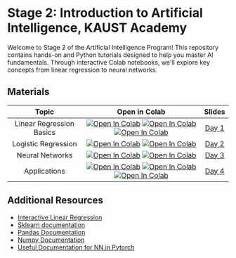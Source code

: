 # Stage 2: Introduction to Artificial Intelligence, KAUST Academy


Welcome to Stage 2 of the Artificial Intelligence Program! This repository contains hands-on and Python tutorials designed to help you master AI fundamentals. Through interactive Colab notebooks, we'll explore key concepts from linear regression to neural networks. 

## Materials

| Topic | Open in Colab | Slides |
|:-----:|:------------:|:---------:|
| Linear Regression Basics | [![Open In Colab](https://colab.research.google.com/assets/colab-badge.svg)](https://colab.research.google.com/drive/199MZK6JaZtWLVd41yFfZ_e5P8FJCB-er?usp=sharing)  [![Open In Colab](https://colab.research.google.com/assets/colab-badge.svg)](https://colab.research.google.com/drive/1xCC9JDOZ9zlLkFiXjzwInmYXhW05MdhL?usp=sharing) [![Open In Colab](https://colab.research.google.com/assets/colab-badge.svg)](https://colab.research.google.com/drive/1GmVGTt3kchEiCwhv0nuH6_sa9_VGRYsC?usp=sharing) |  [Day 1](./day_1/Day_1.pptx) |
| Logistic Regression | [![Open In Colab](https://colab.research.google.com/assets/colab-badge.svg)](https://colab.research.google.com/drive/1BR3lVV4oxUFsdW2aJQazgDidxH_DTec4?usp=sharing) [![Open In Colab](https://colab.research.google.com/assets/colab-badge.svg)](https://colab.research.google.com/drive/1JeypznOwM0Ex1mz_NGE7kG_bf6tNmP9p?usp=sharing) | [Day 2](./day_2/Day_2.pptx) |
| Neural Networks | [![Open In Colab](https://colab.research.google.com/assets/colab-badge.svg)](https://colab.research.google.com/drive/1s6QcZ1iglAvuQqWvV3P0JAkNfJftWNzq?usp=sharing)  [![Open In Colab](https://colab.research.google.com/assets/colab-badge.svg)](https://colab.research.google.com/drive/1E4DUJ7qL4XHfGfpbX6I3DX7LdbaY5SOj?usp=sharing) | [Day 3](./day_3/Day_3_updated.pptx) |
| Applications | [![Open In Colab](https://colab.research.google.com/assets/colab-badge.svg)](https://colab.research.google.com/drive/1MAn_T3SbdJelcTD8Em9FajZPYW66MoXC?usp=sharing) [![Open In Colab](https://colab.research.google.com/assets/colab-badge.svg)](https://colab.research.google.com/drive/1yzxApZuszksVETJtaPwWvjqOG8J7fqZu?usp=sharing) [![Open In Colab](https://colab.research.google.com/assets/colab-badge.svg)](https://colab.research.google.com/drive/1TXJmVb7i01gcSDrIPAYUuQQqK0LbB2wG?usp=sharing) | [Day 4](./day_4/Day_4.pptx) |

## Additional Resources

- [Interactive Linear Regression](https://observablehq.com/@yizhe-ang/interactive-visualization-of-linear-regression) 
- [Sklearn documentation](https://scikit-learn.org/1.5/modules/generated/sklearn.linear_model.LogisticRegression.html) 
- [Pandas Documentation](https://pandas.pydata.org/docs/user_guide/10min.html) 
- [Numpy Documentation](https://numpy.org/doc/2.0/) 
- [Useful Documentation for NN in Pytorch](https://pytorch.org/tutorials/beginner/basics/buildmodel_tutorial.html)


